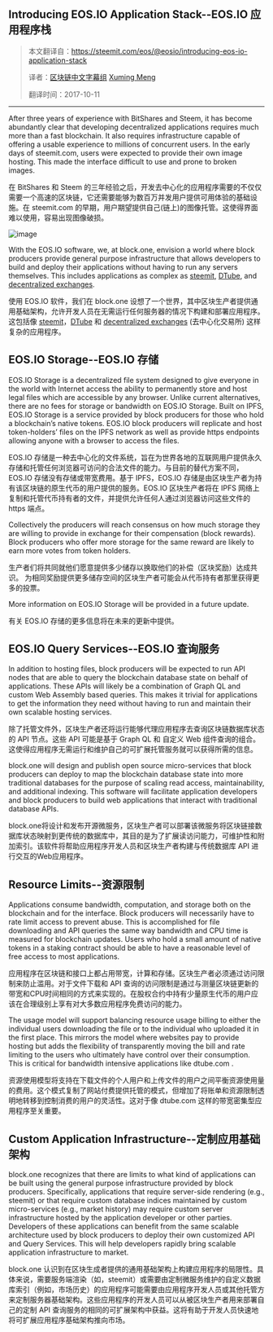Introducing EOS.IO Application Stack--EOS.IO 应用程序栈
------------------------------------------------------

> 本文翻译自：https://steemit.com/eos/@eosio/introducing-eos-io-application-stack
>
> 译者：[区块链中文字幕组](https://github.com/BlockchainTranslator/EOS)  [Xuming Meng](https://github.com/jonas-meng)
>
> 翻译时间：2017-10-11

---------------------------
After three years of experience with BitShares and Steem, it has become abundantly clear that developing decentralized applications requires much more than a fast blockchain. It also requires infrastructure capable of offering a usable experience to millions of concurrent users. In the early days of steemit.com, users were expected to provide their own image hosting. This made the interface difficult to use and prone to broken images.

在 BitShares 和 Steem 的三年经验之后，开发去中心化的应用程序需要的不仅仅需要一个高速的区块链，它还需要能够为数百万并发用户提供可用体验的基础设施。在 steemit.com 的早期，用户期望提供自己(链上)的图像托管。这使得界面难以使用，容易出现图像破损。

![image](https://github.com/BlockchainTranslator/EOS/blob/master/TechDoc/pics/introducing-eos.io-application-stack.png)

With the EOS.IO software, we, at block.one, envision a world where block producers provide general purpose infrastructure that allows developers to build and deploy their applications without having to run any servers themselves. This includes applications as complex as [steemit](https://steemit.com/), [DTube](https://dtube.video/), and [decentralized exchanges](https://bitshares.org/).

使用 EOS.IO 软件，我们在 block.one 设想了一个世界，其中区块生产者提供通用基础架构，允许开发人员在无需运行任何服务器的情况下构建和部署应用程序。 这包括像 [steemit](https://steemit.com/)，[DTube](https://dtube.video/) 和 [decentralized exchanges](https://bitshares.org/) (去中心化交易所) 这样复杂的应用程序。

EOS.IO Storage--EOS.IO 存储
---------------------------
EOS.IO Storage is a decentralized file system designed to give everyone in the world with Internet access the ability to permanently store and host legal files which are accessible by any browser. Unlike current alternatives, there are no fees for storage or bandwidth on EOS.IO Storage. Built on IPFS, EOS.IO Storage is a service provided by block producers for those who hold a blockchain’s native tokens. EOS.IO block producers will replicate and host token-holders’ files on the IPFS network as well as provide https endpoints allowing anyone with a browser to access the files.

EOS.IO 存储是一种去中心化的文件系统，旨在为世界各地的互联网用户提供永久存储和托管任何浏览器可访问的合法文件的能力。与目前的替代方案不同，EOS.IO 存储没有存储或带宽费用。基于 IPFS，EOS.IO 存储是由区块生产者为持有该区块链的原生代币的用户提供的服务。EOS.IO 区块生产者将在 IPFS 网络上复制和托管代币持有者的文件，并提供允许任何人通过浏览器访问这些文件的 https 端点。

Collectively the producers will reach consensus on how much storage they are willing to provide in exchange for their compensation (block rewards). Block producers who offer more storage for the same reward are likely to earn more votes from token holders.

生产者们将共同就他们愿意提供多少储存以换取他们的补偿（区块奖励）达成共识。 为相同奖励提供更多储存空间的区块生产者可能会从代币持有者那里获得更多的投票。

More information on EOS.IO Storage will be provided in a future update.

有关 EOS.IO 存储的更多信息将在未来的更新中提供。

EOS.IO Query Services--EOS.IO 查询服务
-------------------------------------
In addition to hosting files, block producers will be expected to run API nodes that are able to query the blockchain database state on behalf of applications. These APIs will likely be a combination of Graph QL and custom Web Assembly based queries. This makes it trivial for applications to get the information they need without having to run and maintain their own scalable hosting services.

除了托管文件外，区块生产者还将运行能够代理应用程序去查询区块链数据库状态的 API 节点。这些 API 可能是基于 Graph QL 和 自定义 Web 组件查询的组合。这使得应用程序无需运行和维护自己的可扩展托管服务就可以获得所需的信息。

block.one will design and publish open source micro-services that block producers can deploy to map the blockchain database state into more traditional databases for the purpose of scaling read access, maintainability, and additional indexing. This software will facilitate application developers and block producers to build web applications that interact with traditional database APIs.

block.one将设计和发布开源微服务，区块生产者可以部署该微服务将区块链接数据库状态映射到更传统的数据库中，其目的是为了扩展读访问能力，可维护性和附加索引。该软件将帮助应用程序开发人员和区块生产者构建与传统数据库 API 进行交互的Web应用程序。

Resource Limits--资源限制
------------------------
Applications consume bandwidth, computation, and storage both on the blockchain and for the interface. Block producers will necessarily have to rate limit access to prevent abuse. This is accomplished for file downloading and API queries the same way bandwidth and CPU time is measured for blockchain updates. Users who hold a small amount of native tokens in a staking contract should be able to have a reasonable level of free access to most applications.

应用程序在区块链和接口上都占用带宽，计算和存储。区块生产者必须通过访问限制来防止滥用。对于文件下载和 API 查询的访问限制是通过与测量区块链更新的带宽和CPU时间相同的方式来实现的。在股权合约中持有少量原生代币的用户应该在合理级别上享有对大多数应用程序免费访问的能力。

The usage model will support balancing resource usage billing to either the individual users downloading the file or to the individual who uploaded it in the first place. This mirrors the model where websites pay to provide hosting but adds the flexibility of transparently moving the bill and rate limiting to the users who ultimately have control over their consumption. This is critical for bandwidth intensive applications like dtube.com .

资源使用模型将支持在下载文件的个人用户和上传文件的用户之间平衡资源使用量的费用。这个模式复制了网站付费提供托管的模式，但增加了将账单和资源限制透明地转移到控制消费的用户的灵活性。这对于像 dtube.com 这样的带宽密集型应用程序至关重要。

Custom Application Infrastructure--定制应用基础架构
------------------------------------------------
block.one recognizes that there are limits to what kind of applications can be built using the general purpose infrastructure provided by block producers. Specifically, applications that require server-side rendering (e.g., steemit) or that require custom database indices maintained by custom micro-services (e.g., market history) may require custom server infrastructure hosted by the application developer or other parties. Developers of these applications can benefit from the same scalable architecture used by block producers to deploy their own customized API and Query Services. This will help developers rapidly bring scalable application infrastructure to market.

block.one 认识到在区块生成者提供的通用基础架构上构建应用程序的局限性。具体来说，需要服务端渲染（如，steemit）或需要由定制微服务维护的自定义数据库索引（例如，市场历史）的应用程序可能需要由应用程序开发人员或其他托管方来定制服务器基础架构。这些应用程序的开发人员可以从被区块生产者用来部署自己的定制 API 查询服务的相同的可扩展架构中获益。这将有助于开发人员快速地将可扩展应用程序基础架构推向市场。
